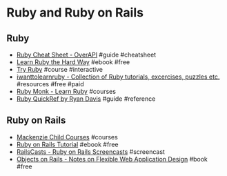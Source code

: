 # Ruby and Ruby on Rails

## Ruby

- [Ruby Cheat Sheet - OverAPI](http://overapi.com/ruby/) #guide #cheatsheet
- [Learn Ruby the Hard Way](http://learnrubythehardway.org/book) #ebook #free
- [Try Ruby](http://tryruby.org/levels/1/challenges/0) #course #interactive
- [iwanttolearnruby - Collection of Ruby tutorials, excercises, puzzles etc.](http://iwanttolearnruby.com) #resources #free #paid
- [Ruby Monk - Learn Ruby](https://rubymonk.com) #courses
- [Ruby QuickRef by Ryan Davis](http://www.zenspider.com/Languages/Ruby/QuickRef.html) #guide #reference

## Ruby on Rails

- [Mackenzie Child Courses](https://mackenziechild.me/courses) #courses
- [Ruby on Rails Tutorial](https://www.railstutorial.org/book) #ebook #free
- [RailsCasts - Ruby on Rails Screencasts](http://railscasts.com) #screencast
- [Objects on Rails - Notes on Flexible Web Application Design](http://objectsonrails.com) #book #free
